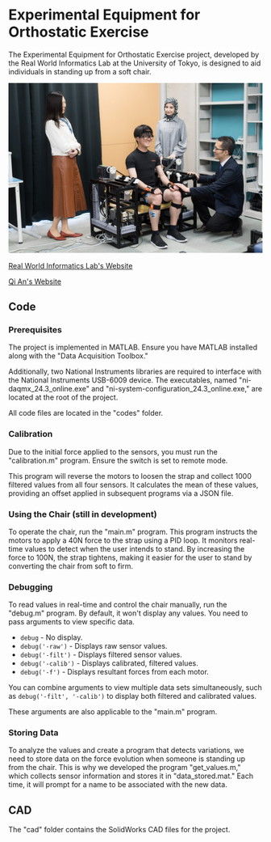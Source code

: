 # Experimental Equipment for Orthostatic Exercise

The Experimental Equipment for Orthostatic Exercise project, developed by the Real World Informatics Lab at the University of Tokyo, is designed to aid individuals in standing up from a soft chair.

![Experimental Equipment](medias/experimental_equipment.jpg?raw=true)

[Real World Informatics Lab's Website](https://www.robot.t.u-tokyo.ac.jp/yamalab/index.html)

[Qi An's Website](https://www.robot.t.u-tokyo.ac.jp/anlab/)

## Code

### Prerequisites

The project is implemented in MATLAB. Ensure you have MATLAB installed along with the "Data Acquisition Toolbox."

Additionally, two National Instruments libraries are required to interface with the National Instruments USB-6009 device. The executables, named "ni-daqmx_24.3_online.exe" and "ni-system-configuration_24.3_online.exe," are located at the root of the project.

All code files are located in the "codes" folder.

### Calibration

Due to the initial force applied to the sensors, you must run the "calibration.m" program. Ensure the switch is set to remote mode.

This program will reverse the motors to loosen the strap and collect 1000 filtered values from all four sensors. It calculates the mean of these values, providing an offset applied in subsequent programs via a JSON file.

### Using the Chair (still in development)

To operate the chair, run the "main.m" program. This program instructs the motors to apply a 40N force to the strap using a PID loop. It monitors real-time values to detect when the user intends to stand. By increasing the force to 100N, the strap tightens, making it easier for the user to stand by converting the chair from soft to firm.

### Debugging

To read values in real-time and control the chair manually, run the "debug.m" program. By default, it won't display any values. You need to pass arguments to view specific data.

- `debug` - No display.
- `debug('-raw')` - Displays raw sensor values.
- `debug('-filt')` - Displays filtered sensor values.
- `debug('-calib')` - Displays calibrated, filtered values.
- `debug('-f')` - Displays resultant forces from each motor.

You can combine arguments to view multiple data sets simultaneously, such as `debug('-filt', '-calib')` to display both filtered and calibrated values.

These arguments are also applicable to the "main.m" program.

### Storing Data

To analyze the values and create a program that detects variations, we need to store data on the force evolution when someone is standing up from the chair. This is why we developed the program "get_values.m," which collects sensor information and stores it in "data_stored.mat." Each time, it will prompt for a name to be associated with the new data.

## CAD

The "cad" folder contains the SolidWorks CAD files for the project.